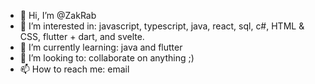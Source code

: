- 👋 Hi, I’m @ZakRab
- 👀 I’m interested in: javascript, typescript, java, react, sql, c#, HTML & CSS, flutter + dart, and svelte.
- 🌱 I’m currently learning: java and flutter
- 💞️ I’m looking to: collaborate on anything ;)
- 📫 How to reach me: email

<!---
ZakRab/ZakRab is a ✨ special ✨ repository because its `README.md` (this file) appears on your GitHub profile.
You can click the Preview link to take a look at your changes.
--->
